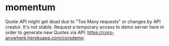 # momentum
Quote API might get dead due to "Too Many requests" or changes by API creator. It's not stable.
Request a temporary access to demo server here in order to generate new Quotes via API: https://cors-anywhere.herokuapp.com/corsdemo
